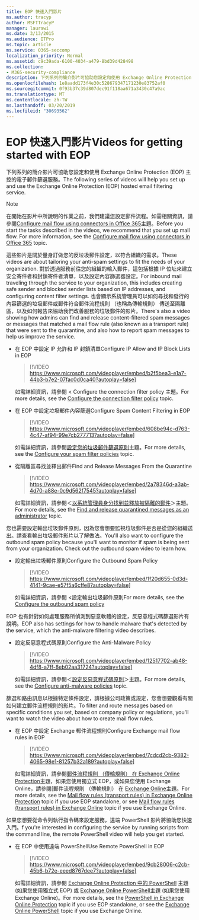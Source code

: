 ```yaml
---
title: EOP 快速入門影片
ms.author: tracyp
author: MSFTTracyP
manager: laurawi
ms.date: 3/13/2015
ms.audience: ITPro
ms.topic: article
ms.service: O365-seccomp
localization_priority: Normal
ms.assetid: c9c39ada-6100-4034-a479-8bd39d428498
ms.collection:
- M365-security-compliance
description: 下列系列的簡介影片可協助您設定和使用 Exchange Online Protection (EOP) 主控的電子郵件篩選服務。
ms.openlocfilehash: 1e8aadd173f4e30c528679347171230e83752af0
ms.sourcegitcommit: 0f93b37c39d807dec91f118aa671a3430c47a9ac
ms.translationtype: MT
ms.contentlocale: zh-TW
ms.lasthandoff: 03/20/2019
ms.locfileid: "30693562"
---
```

# <a name="videos-for-getting-started-with-eop"></a><span data-ttu-id="f269d-103">EOP 快速入門影片</span><span class="sxs-lookup"><span data-stu-id="f269d-103">Videos for getting started with EOP</span></span>

<span data-ttu-id="f269d-104">下列系列的簡介影片可協助您設定和使用 Exchange Online Protection (EOP) 主控的電子郵件篩選服務。</span><span class="sxs-lookup"><span data-stu-id="f269d-104">The following series of videos will help you set up and use the Exchange Online Protection (EOP) hosted email filtering service.</span></span>
  
> [!NOTE]
> <span data-ttu-id="f269d-p101">在開始在影片中所說明的作業之前，我們建議您設定郵件流程。如需相關資訊，請參閱[Configure mail flow using connectors in Office 365](http://technet.microsoft.com/library/854b5a50-4462-4836-a092-37e208d29624.aspx)主題。</span><span class="sxs-lookup"><span data-stu-id="f269d-p101">Before you start the tasks described in the videos, we recommend that you set up mail flow. For more information, see the [Configure mail flow using connectors in Office 365](http://technet.microsoft.com/library/854b5a50-4462-4836-a092-37e208d29624.aspx) topic.</span></span> 
  
<span data-ttu-id="f269d-107">這些影片是關於量身訂做您的反垃圾郵件設定，以符合組織的需求。</span><span class="sxs-lookup"><span data-stu-id="f269d-107">These videos are about tailoring your anti-spam settings to fit the needs of your organization.</span></span> <span data-ttu-id="f269d-108">對於透過服務前往您的組織的輸入郵件，這包括根據 IP 位址來建立安全寄件者和封鎖寄件者清單，以及設定內容篩選器設定。</span><span class="sxs-lookup"><span data-stu-id="f269d-108">For inbound mail traveling through the service to your organization, this includes creating safe sender and blocked sender lists based on IP addresses, and configuring content filter settings.</span></span> <span data-ttu-id="f269d-109">也會顯示系統管理員可以如何尋找和發行的內容篩選的垃圾郵件或郵件符合郵件流程規則 （也稱為傳輸規則） 傳送至隔離區，以及如何報告來協助我們改善服務的垃圾郵件的影片。</span><span class="sxs-lookup"><span data-stu-id="f269d-109">There's also a video showing how admins can find and release content-filtered spam messages or messages that matched a mail flow rule (also known as a transport rule) that were sent to the quarantine, and also how to report spam messages to help us improve the service.</span></span>
  
- <span data-ttu-id="f269d-110">在 EOP 中設定 IP 允許和 IP 封鎖清單</span><span class="sxs-lookup"><span data-stu-id="f269d-110">Configure IP Allow and IP Block Lists in EOP</span></span>
    > [!VIDEO https://www.microsoft.com/videoplayer/embed/b2f5bea3-e1a7-44b3-b7e2-07fac0d0ca40?autoplay=false]
  
    <span data-ttu-id="f269d-111">如需詳細資訊，請參閱 < <b0>Configure the connection filter policy </b0>主題。</span><span class="sxs-lookup"><span data-stu-id="f269d-111">For more details, see the [Configure the connection filter policy](../configure-the-connection-filter-policy.md) topic.</span></span> 
    
- <span data-ttu-id="f269d-112">在 EOP 中設定垃圾郵件內容篩選</span><span class="sxs-lookup"><span data-stu-id="f269d-112">Configure Spam Content Filtering in EOP</span></span>
    > [!VIDEO https://www.microsoft.com/videoplayer/embed/608be94c-d763-4c47-af94-99e7cb277713?autoplay=false]
  
    <span data-ttu-id="f269d-113">如需詳細資訊，請參閱[設定您的垃圾郵件篩選原則](../configure-your-spam-filter-policies.md)主題。</span><span class="sxs-lookup"><span data-stu-id="f269d-113">For more details, see the [Configure your spam filter policies](../configure-your-spam-filter-policies.md) topic.</span></span> 
    
- <span data-ttu-id="f269d-114">從隔離區尋找並釋出郵件</span><span class="sxs-lookup"><span data-stu-id="f269d-114">Find and Release Messages From the Quarantine</span></span>
    > [!VIDEO https://www.microsoft.com/videoplayer/embed/2a78346d-a3ab-4d70-a88e-0c9d562f7545?autoplay=false]
  
    <span data-ttu-id="f269d-115">如需詳細資訊，請參閱＜[以系統管理員身分找到並釋放被隔離的郵件](../find-and-release-quarantined-messages-as-an-administrator.md)＞主題。</span><span class="sxs-lookup"><span data-stu-id="f269d-115">For more details, see the [Find and release quarantined messages as an administrator](../find-and-release-quarantined-messages-as-an-administrator.md) topic.</span></span> 
    
<span data-ttu-id="f269d-p103">您也需要設定輸出垃圾郵件原則，因為您會想要監視垃圾郵件是否是從您的組織送出。請查看輸出垃圾郵件影片以了解做法。</span><span class="sxs-lookup"><span data-stu-id="f269d-p103">You'll also want to configure the outbound spam policy because you'll want to monitor if spam is being sent from your organization. Check out the outbound spam video to learn how.</span></span>
  
- <span data-ttu-id="f269d-118">設定輸出垃圾郵件原則</span><span class="sxs-lookup"><span data-stu-id="f269d-118">Configure the Outbound Spam Policy</span></span>
    > [!VIDEO https://www.microsoft.com/videoplayer/embed/1f20d655-0d3d-4141-9cae-e57f5a6cffe8?autoplay=false]
  
    <span data-ttu-id="f269d-119">如需詳細資訊，請參閱 <<c0>設定輸出垃圾郵件原則</span><span class="sxs-lookup"><span data-stu-id="f269d-119">For more details, see the [Configure the outbound spam policy](../configure-the-outbound-spam-policy.md)</span></span>
    
<span data-ttu-id="f269d-120">EOP 也有針對如何處理服務所偵測到惡意軟體的設定，反惡意程式碼篩選影片有說明。</span><span class="sxs-lookup"><span data-stu-id="f269d-120">EOP also has settings for how to handle malware that's detected by the service, which the anti-malware filtering video describes.</span></span>
  
- <span data-ttu-id="f269d-121">設定反惡意程式碼原則</span><span class="sxs-lookup"><span data-stu-id="f269d-121">Configure the Anti-Malware Policy</span></span>
    > [!VIDEO https://www.microsoft.com/videoplayer/embed/12517702-ab48-4df8-a7ff-8eb02aa31724?autoplay=false]
  
    <span data-ttu-id="f269d-122">如需詳細資訊，請參閱＜[設定反惡意程式碼原則](../configure-anti-malware-policies.md)＞主題。</span><span class="sxs-lookup"><span data-stu-id="f269d-122">For more details, see the [Configure anti-malware policies](../configure-anti-malware-policies.md) topic.</span></span> 
    
<span data-ttu-id="f269d-123">篩選和路由訊息以根據特定條件設定，請根據公司政策或規定，您會想要觀看有關如何建立郵件流程規則的影片。</span><span class="sxs-lookup"><span data-stu-id="f269d-123">To filter and route messages based on specific conditions you set, based on company policy or regulations, you'll want to watch the video about how to create mail flow rules.</span></span>
  
- <span data-ttu-id="f269d-124">在 EOP 中設定 Exchange 郵件流程規則</span><span class="sxs-lookup"><span data-stu-id="f269d-124">Configure Exchange mail flow rules in EOP</span></span>
    > [!VIDEO https://www.microsoft.com/videoplayer/embed/7cdcd2cb-9382-4065-98e1-81257b32a189?autoplay=false]
  
    <span data-ttu-id="f269d-125">如需詳細資訊，請參閱[郵件流程規則 （傳輸規則） 在 Exchange Online Protection](mail-flow-rules-transport-rules-0.md)主題，如果您使用獨立式 EOP，或如果您使用 Exchange Online，請參閱[郵件流程規則 （傳輸規則） 在 [Exchange Online](http://technet.microsoft.com/library/743bd525-0ca2-426d-b76c-b4a052bc8886.aspx)主題。</span><span class="sxs-lookup"><span data-stu-id="f269d-125">For more details, see the [Mail flow rules (transport rules) in Exchange Online Protection](mail-flow-rules-transport-rules-0.md) topic if you use EOP standalone, or see [Mail flow rules (transport rules) in Exchange Online](http://technet.microsoft.com/library/743bd525-0ca2-426d-b76c-b4a052bc8886.aspx) topic if you use Exchange Online.</span></span>
    
<span data-ttu-id="f269d-126">如果您想要從命令列執行指令碼來設定服務，遠端 PowerShell 影片將協助您快速入門。</span><span class="sxs-lookup"><span data-stu-id="f269d-126">f you're interested in configuring the service by running scripts from the command line, the remote PowerShell video will help you get started.</span></span>
  
- <span data-ttu-id="f269d-127">在 EOP 中使用遠端 PowerShell</span><span class="sxs-lookup"><span data-stu-id="f269d-127">Use Remote PowerShell in EOP</span></span>
    > [!VIDEO https://www.microsoft.com/videoplayer/embed/9cb28006-c2cb-45b6-b72e-eeed8767dee7?autoplay=false]
  
    <span data-ttu-id="f269d-128">如需詳細資訊，請參閱 [Exchange Online Protection 中的 PowerShell](http://technet.microsoft.com/library/f7918a88-774a-405e-945b-bc2f5ee9f748.aspx) 主題 (如果您使用獨立式 EOP) 或 [Exchange Online PowerShell](http://technet.microsoft.com/library/1cb603b0-2961-4afe-b879-b048fe0f64a2.aspx)主題 (如果您使用 Exchange Online)。</span><span class="sxs-lookup"><span data-stu-id="f269d-128">For more details, see the [PowerShell in Exchange Online Protection](http://technet.microsoft.com/library/f7918a88-774a-405e-945b-bc2f5ee9f748.aspx) topic if you use EOP standalone, or see the [Exchange Online PowerShell](http://technet.microsoft.com/library/1cb603b0-2961-4afe-b879-b048fe0f64a2.aspx) topic if you use Exchange Online.</span></span> 
    

